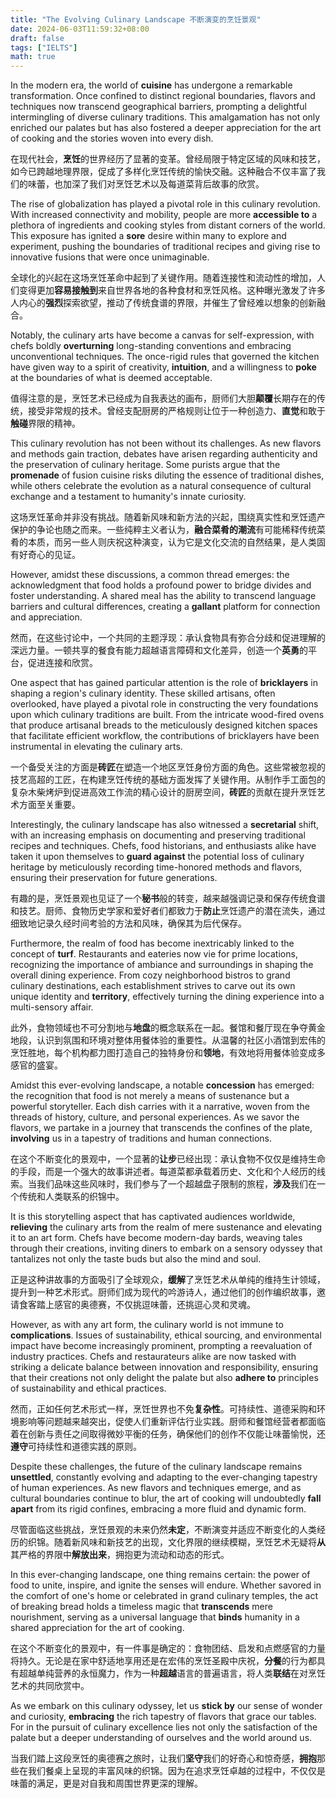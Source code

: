 ```yaml
---
title: "The Evolving Culinary Landscape 不断演变的烹饪景观"
date: 2024-06-03T11:59:32+08:00
draft: false
tags: ["IELTS"]
math: true
---
```


In the modern era, the world of **cuisine** has  undergone a remarkable transformation. Once confined to distinct  regional boundaries, flavors and techniques now transcend geographical  barriers, prompting a delightful intermingling of diverse culinary  traditions. This amalgamation has not only enriched our palates but has  also fostered a deeper appreciation for the art of cooking and the  stories woven into every dish.

在现代社会，**烹饪**的世界经历了显著的变革。曾经局限于特定区域的风味和技艺，如今已跨越地理界限，促成了多样化烹饪传统的愉快交融。这种融合不仅丰富了我们的味蕾，也加深了我们对烹饪艺术以及每道菜背后故事的欣赏。

The rise of globalization has played a pivotal role in this culinary  revolution. With increased connectivity and mobility, people are more **accessible to** a plethora of ingredients and cooking styles from distant corners of the world. This exposure has ignited a **sore** desire within many to explore and experiment, pushing the boundaries of traditional recipes and giving rise to innovative fusions that were  once unimaginable.

全球化的兴起在这场烹饪革命中起到了关键作用。随着连接性和流动性的增加，人们变得更加**容易接触到**来自世界各地的各种食材和烹饪风格。这种曝光激发了许多人内心的**强烈**探索欲望，推动了传统食谱的界限，并催生了曾经难以想象的创新融合。

Notably, the culinary arts have become a canvas for self-expression, with chefs boldly **overturning** long-standing conventions and embracing unconventional techniques. The  once-rigid rules that governed the kitchen have given way to a spirit of creativity, **intuition**, and a willingness to **poke** at the boundaries of what is deemed acceptable.

值得注意的是，烹饪艺术已经成为自我表达的画布，厨师们大胆**颠覆**长期存在的传统，接受非常规的技术。曾经支配厨房的严格规则让位于一种创造力、**直觉**和敢于**触碰**界限的精神。

This culinary revolution has not been without its challenges. As new  flavors and methods gain traction, debates have arisen regarding  authenticity and the preservation of culinary heritage. Some purists  argue that the **promenade** of fusion cuisine risks  diluting the essence of traditional dishes, while others celebrate the  evolution as a natural consequence of cultural exchange and a testament  to humanity's innate curiosity.

这场烹饪革命并非没有挑战。随着新风味和新方法的兴起，围绕真实性和烹饪遗产保护的争论也随之而来。一些纯粹主义者认为，**融合菜肴的潮流**有可能稀释传统菜肴的本质，而另一些人则庆祝这种演变，认为它是文化交流的自然结果，是人类固有好奇心的见证。

However, amidst these discussions, a common thread emerges: the  acknowledgment that food holds a profound power to bridge divides and  foster understanding. A shared meal has the ability to transcend  language barriers and cultural differences, creating a **gallant** platform for connection and appreciation.

然而，在这些讨论中，一个共同的主题浮现：承认食物具有弥合分歧和促进理解的深远力量。一顿共享的餐食有能力超越语言障碍和文化差异，创造一个**英勇**的平台，促进连接和欣赏。

One aspect that has gained particular attention is the role of **bricklayers** in shaping a region's culinary identity. These skilled artisans, often  overlooked, have played a pivotal role in constructing the very  foundations upon which culinary traditions are built. From the intricate wood-fired ovens that produce artisanal breads to the meticulously  designed kitchen spaces that facilitate efficient workflow, the  contributions of bricklayers have been instrumental in elevating the  culinary arts.

一个备受关注的方面是**砖匠**在塑造一个地区烹饪身份方面的角色。这些常被忽视的技艺高超的工匠，在构建烹饪传统的基础方面发挥了关键作用。从制作手工面包的复杂木柴烤炉到促进高效工作流的精心设计的厨房空间，**砖匠**的贡献在提升烹饪艺术方面至关重要。

Interestingly, the culinary landscape has also witnessed a **secretarial** shift, with an increasing emphasis on documenting and preserving  traditional recipes and techniques. Chefs, food historians, and  enthusiasts alike have taken it upon themselves to **guard against** the potential loss of culinary heritage by meticulously recording  time-honored methods and flavors, ensuring their preservation for future generations.

有趣的是，烹饪景观也见证了一个**秘书**般的转变，越来越强调记录和保存传统食谱和技艺。厨师、食物历史学家和爱好者们都致力于**防止**烹饪遗产的潜在流失，通过细致地记录久经时间考验的方法和风味，确保其为后代保存。

Furthermore, the realm of food has become inextricably linked to the concept of **turf**. Restaurants and eateries now vie for prime locations, recognizing the  importance of ambiance and surroundings in shaping the overall dining  experience. From cozy neighborhood bistros to grand culinary  destinations, each establishment strives to carve out its own unique  identity and **territory**, effectively turning the dining experience into a multi-sensory affair.

此外，食物领域也不可分割地与**地盘**的概念联系在一起。餐馆和餐厅现在争夺黄金地段，认识到氛围和环境对整体用餐体验的重要性。从温馨的社区小酒馆到宏伟的烹饪胜地，每个机构都力图打造自己的独特身份和**领地**，有效地将用餐体验变成多感官的盛宴。

Amidst this ever-evolving landscape, a notable **concession** has emerged: the recognition that food is not merely a means of  sustenance but a powerful storyteller. Each dish carries with it a  narrative, woven from the threads of history, culture, and personal  experiences. As we savor the flavors, we partake in a journey that  transcends the confines of the plate, **involving** us in a tapestry of traditions and human connections.

在这个不断变化的景观中，一个显著的**让步**已经出现：承认食物不仅仅是维持生命的手段，而是一个强大的故事讲述者。每道菜都承载着历史、文化和个人经历的线索。当我们品味这些风味时，我们参与了一个超越盘子限制的旅程，**涉及**我们在一个传统和人类联系的织锦中。

It is this storytelling aspect that has captivated audiences worldwide, **relieving** the culinary arts from the realm of mere sustenance and elevating it to an art form. Chefs have become modern-day bards, weaving tales through  their creations, inviting diners to embark on a sensory odyssey that  tantalizes not only the taste buds but also the mind and soul.

正是这种讲故事的方面吸引了全球观众，**缓解**了烹饪艺术从单纯的维持生计领域，提升到一种艺术形式。厨师们成为现代的吟游诗人，通过他们的创作编织故事，邀请食客踏上感官的奥德赛，不仅挑逗味蕾，还挑逗心灵和灵魂。

However, as with any art form, the culinary world is not immune to **complications**. Issues of sustainability, ethical sourcing, and environmental impact  have become increasingly prominent, prompting a reevaluation of industry practices. Chefs and restaurateurs alike are now tasked with striking a delicate balance between innovation and responsibility, ensuring that  their creations not only delight the palate but also **adhere to** principles of sustainability and ethical practices.

然而，正如任何艺术形式一样，烹饪世界也不免**复杂性**。可持续性、道德采购和环境影响等问题越来越突出，促使人们重新评估行业实践。厨师和餐馆经营者都面临着在创新与责任之间取得微妙平衡的任务，确保他们的创作不仅能让味蕾愉悦，还**遵守**可持续性和道德实践的原则。

Despite these challenges, the future of the culinary landscape remains **unsettled**, constantly evolving and adapting to the ever-changing tapestry of human experiences. As new flavors and techniques emerge, and as cultural  boundaries continue to blur, the art of cooking will undoubtedly **fall apart** from its rigid confines, embracing a more fluid and dynamic form.

尽管面临这些挑战，烹饪景观的未来仍然**未定**，不断演变并适应不断变化的人类经历的织锦。随着新风味和新技艺的出现，文化界限的继续模糊，烹饪艺术无疑将**从**其严格的界限中**解放出来**，拥抱更为流动和动态的形式。

In this ever-changing landscape, one thing remains certain: the power of food to unite, inspire, and ignite the senses will endure. Whether  savored in the comfort of one's home or celebrated in grand culinary  temples, the act of breaking bread holds a timeless magic that **transcends** mere nourishment, serving as a universal language that **binds** humanity in a shared appreciation for the art of cooking.

在这个不断变化的景观中，有一件事是确定的：食物团结、启发和点燃感官的力量将持久。无论是在家中舒适地享用还是在宏伟的烹饪圣殿中庆祝，**分餐**的行为都具有超越单纯营养的永恒魔力，作为一种**超越**语言的普遍语言，将人类**联结**在对烹饪艺术的共同欣赏中。

As we embark on this culinary odyssey, let us **stick by** our sense of wonder and curiosity, **embracing** the rich tapestry of flavors that grace our tables. For in the pursuit  of culinary excellence lies not only the satisfaction of the palate but a deeper understanding of ourselves and the world around us.

当我们踏上这段烹饪的奥德赛之旅时，让我们**坚守**我们的好奇心和惊奇感，**拥抱**那些在我们餐桌上呈现的丰富风味的织锦。因为在追求烹饪卓越的过程中，不仅仅是味蕾的满足，更是对自我和周围世界更深的理解。
